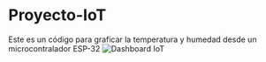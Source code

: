 # Proyecto-IoT

Este es un código para graficar la temperatura y humedad desde un microcontralador ESP-32
![Dashboard IoT](https://user-images.githubusercontent.com/90351946/184518176-20f2fec0-52c4-4ba3-9c6f-7ee16e2802c6.JPG)
